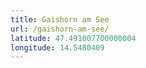 ```yaml
---
title: Gaishorn am See
url: /gaishorn-am-see/
latitude: 47.491007700000004
longitude: 14.5480409
---
```

